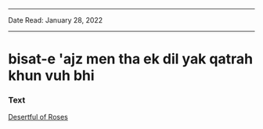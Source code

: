 
---

Date Read: January 28, 2022

---


# bisat-e 'ajz men tha ek dil yak qatrah khun vuh bhi


### Text

[Desertful of Roses](http://www.columbia.edu/itc/mealac/pritchett/00ghalib/132/index_132.html)

